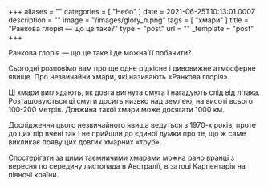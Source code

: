 +++
aliases = ""
categories = [ "Небо" ]
date = 2021-06-25T10:13:01.000Z
description = ""
image = "/images/glory_n.png"
tags = [ "хмари" ]
title = "Ранкова глорія — що це таке?"
type = "post"
url = ""
_template = "post"
+++

Ранкова глорія — що це таке і де можна її побачити?  
  
Сьогодні розповімо вам про ще одне рідкісне і дивовижне атмосферне явище. Про незвичайни хмари, які називають «Ранкова глорія».  
  
Ці хмари виглядають, як довга вигнута смуга і нагадують слід від літака. Розташовуються ці смуги досить низько над землею, на висоті всього 100-200 метрів. Довжина такої хмари може досягати 1000 км.  
  
Дослідження цього незвичайного явища ведуться з 1970-х рокiв, проте до цих пір вчені так і не прийшли до єдиної думки про те, що ж саме викликає появу цих довгих хмарних «труб».  
  
Спостерігати за цими таємничими хмарами можна рано вранці з вересня по середину листопада в Австралії, в затоці Карпентарія на півночі країни.
